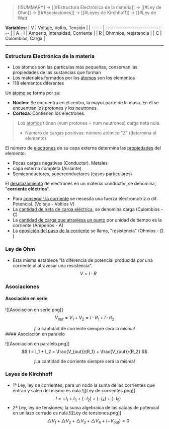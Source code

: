 > [!SUMMARY]
> -> [[#Estructura Electrónica de la materia]]
> -> [[#Ley de Ohm]]
> -> [[#Asociaciones]]
> -> [[#Leyes de Kirchhoff]]
> -> [[#Ley de Watt

**Variables:**
| V     | Voltaje, Voltio, Tensión       |
| ----- | ------------------------------ |
| A - I | Amperio, Intensidad, Corriente |
| R     | Ohmnios, resistencia           |
| C     | Culombios, Carga               |

---
### Estructura Electrónica de la materia
- Los átomos son las partículas más pequeñas, conservan las propiedades de las sustancias que forman
- Los materiales formados por los <u>átomos</u> son los elementos
- 118 elementos diferentes

Un <u>átomo</u> se forma por su:
- **Núcleo**: Se encuentra en el centro, la mayor parte de la masa. En él se encuentran los protones y los neutrones.
- **Corteza**: Contienen los electrones. 

>Los <u>átomos</u> tienen (num protones = num neutrones) carga neta nula.
>- Número de cargas positivas: número atómico "Z" (determina el elemento)

El número de <u>electrones</u> de su capa externa determina las <u>propiedades</u> del elemento:
- Pocas cargas negativas (Conductor). Metales
- capa externa completa (Aislante)
- Semiconductores, superconductores (casos particulares)

El <u>desplazamiento</u> de electrones en un material conductor, se denomina, "**corriente eléctrica**".
- Para <u>conseguir la corriente</u> se necesita una fuerza electromotriz o dif. Potencial. (Voltaje - Voltios V)
- La <u>cantidad de neta de carga eléctrica</u>, se denomina carga (Culombios - C)
- La <u>cantidad de carga que atraviesa un punto</u> por unidad de tiempo es la corriente (Amperios - A)
- La <u>oposición del paso de la corriente</u> se llama, "resistencia" (Ohmios - Ω )

### Ley de Ohm
- Esta misma establece "la diferencia de potencial producida por una corriente al atravesar una resistencia".
$$ V = I \cdot R $$
### Asociaciones
#### Asociación en serie

![[Asociacion en serie.png]]
$$ V_{out} = V_1 + V_2 = I \cdot R_1 + I \cdot R_2 $$
<center>¡La cantidad de corriente siempre será la misma!</center>
#### Asociación en paralelo

![[Asociacion en paralelo.png]]
$$ I = I_1 + I_2 = \frac{V_{out}}{R_1} + \frac{V_{out}}{R_2} $$
<center>¡La cantidad de corriente siempre será la misma!</center>

### Leyes de Kirchhoff
- 1ª Ley, ley de corrientes; para un nodo la suma de las corrientes que entran y salen del mismo es nula.![[Ley de corrientes.png]]
$$ I = +I_1 + I_3 + (-I_2) + (-I_4) + (-I_5) $$
- 2ª Ley, ley de tensiones; la suma algebraica de las caídas de potencial en un lazo cerrado es nula.![[Ley de tensiones.png]]
$$ \triangle V_1 + \triangle V_2 + \triangle V_3 + \triangle V_4 + (-V_{out}) = 0 $$